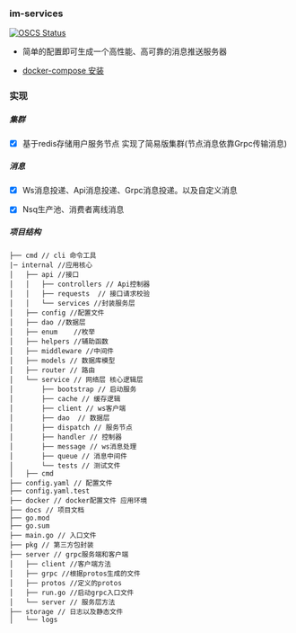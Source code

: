 ### im-services

[![OSCS Status](https://www.oscs1024.com/platform/badge/IM-Tools/Im-Services.svg?size=small)](https://www.oscs1024.com/project/IM-Tools/Im-Services?ref=badge_small)


  * 简单的配置即可生成一个高性能、高可靠的消息推送服务器

  * [docker-compose 安装](docs/1.安装使用.md)

### 实现

##### 集群
- [x] 基于redis存储用户服务节点 实现了简易版集群(节点消息依靠Grpc传输消息)
##### 消息
- [x] Ws消息投递、Api消息投递、Grpc消息投递。以及自定义消息   
- [x] Nsq生产池、消费者离线消息









#####  项目结构
```shell
├── cmd // cli 命令工具
|─ internal //应用核心
│   ├── api //接口
│   │   ├── controllers // Api控制器
│   │   ├── requests  // 接口请求校验
│   │   └── services //封装服务层
│   ├── config //配置文件
│   ├── dao //数据层
│   ├── enum    //枚举
│   ├── helpers //辅助函数
│   ├── middleware //中间件
│   ├── models // 数据库模型
│   ├── router // 路由
│   └── service // 网络层 核心逻辑层
│       ├── bootstrap // 启动服务
│       ├── cache // 缓存逻辑
│       ├── client // ws客户端
│       ├── dao  // 数据层
│       ├── dispatch // 服务节点
│       ├── handler // 控制器
│       ├── message // ws消息处理
│       ├── queue // 消息中间件
│       └── tests // 测试文件
│   ├── cmd
├── config.yaml // 配置文件
├── config.yaml.test
├── docker // docker配置文件 应用环境
├── docs // 项目文档
├── go.mod
├── go.sum
├── main.go // 入口文件
├── pkg // 第三方包封装
├── server // grpc服务端和客户端
│   ├── client //客户端方法
│   ├── grpc //根据protos生成的文件
│   ├── protos //定义的protos
│   ├── run.go //启动grpc入口文件
│   └── server // 服务层方法
├── storage // 日志以及静态文件
│   └── logs 

 ```
